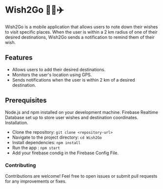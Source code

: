 # Wish2Go 🧞‍♂️✈️

Wish2Go is a mobile application that allows users to note down their wishes to visit specific places. When the user is within a 2 km radius of one of their desired destinations, Wish2Go sends a notification to remind them of their wish.

## Features

- Allows users to add their desired destinations.
- Monitors the user's location using GPS.
- Sends notifications when the user is within 2 km of a desired destination.

## Prerequisites

Node.js and npm installed on your development machine.
Firebase Realtime Database set up to store user wishes and destination coordinates.
Installation.

- Clone the repository: ``` git clone <repository-url> ```
- Navigate to the project directory: ``` cd Wish2Go ```
- Install dependencies: ``` npm install ```
- Run the app : ``` npm start ```
- Add your firebase condig in the Firebase Config File.

### Contributing

Contributions are welcome! Feel free to open issues or submit pull requests for any improvements or fixes.
